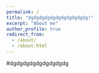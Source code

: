 ```yaml
---
permalink: /
title: "dgdgdgdgdgdgdgdgdgdgdg!"
excerpt: "About me"
author_profile: true
redirect_from:
  - /about/
  - /about.html
---
```


#dgdgdgdgdgdgdgdgdg